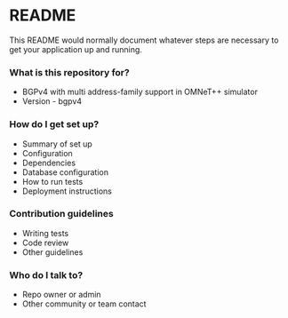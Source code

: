 # README #

This README would normally document whatever steps are necessary to get your application up and running.

### What is this repository for? ###

* BGPv4 with multi address-family support in OMNeT++ simulator 
* Version - bgpv4

### How do I get set up? ###

* Summary of set up
* Configuration
* Dependencies
* Database configuration
* How to run tests
* Deployment instructions

### Contribution guidelines ###

* Writing tests
* Code review
* Other guidelines

### Who do I talk to? ###

* Repo owner or admin
* Other community or team contact
